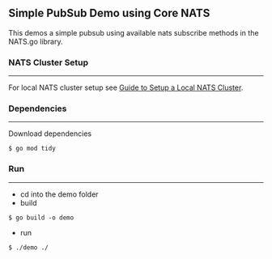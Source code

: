 
## Simple PubSub Demo using Core NATS

This demos a simple pubsub using available nats subscribe methods in the NATS.go library. <br />

### NATS Cluster Setup
-----
For local NATS cluster setup see [Guide to Setup a Local NATS Cluster](../../../local/nats-cluster/README.md). <br />

### Dependencies
-----
Download dependencies
```
$ go mod tidy
```

### Run
-----
- cd into the demo folder
- build
```
$ go build -o demo
```
- run
```
$ ./demo ./
```


